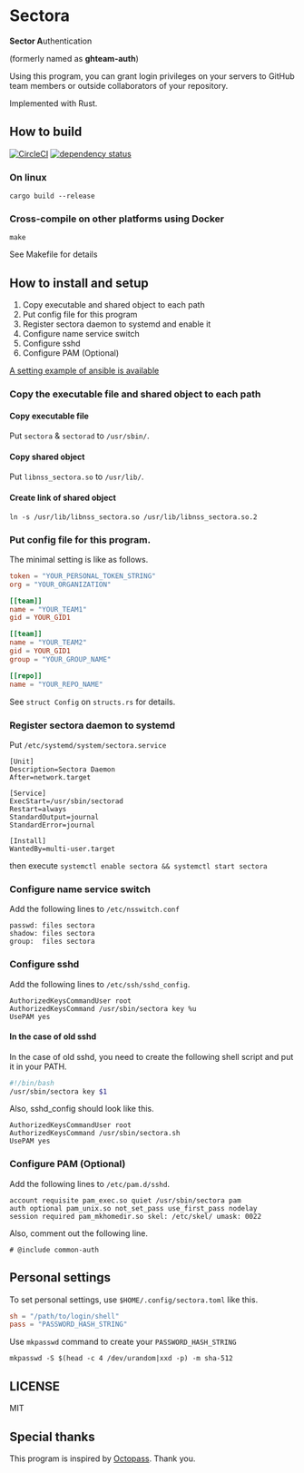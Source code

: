# Sectora

**Sector A**uthentication

(formerly named as **ghteam-auth**)

Using this program, you can grant login privileges on your servers to GitHub team members or outside collaborators of your repository.

Implemented with Rust.

## How to build

[![CircleCI](https://circleci.com/gh/yasuyuky/sectora.svg?style=svg)](https://circleci.com/gh/yasuyuky/sectora)
[![dependency status](https://deps.rs/repo/github/yasuyuky/sectora/status.svg)](https://deps.rs/repo/github/yasuyuky/sectora)

### On linux

```
cargo build --release
```

### Cross-compile on other platforms using Docker

```
make
```

See Makefile for details

## How to install and setup

1. Copy executable and shared object to each path
2. Put config file for this program
3. Register sectora daemon to systemd and enable it
4. Configure name service switch
5. Configure sshd
6. Configure PAM (Optional)

[A setting example of ansible is available](https://github.com/yasuyuky/sectora/blob/master/ansible/)

### Copy the executable file and shared object to each path

#### Copy executable file

Put `sectora` & `sectorad` to `/usr/sbin/`.

#### Copy shared object

Put `libnss_sectora.so` to `/usr/lib/`.

#### Create link of shared object

`ln -s /usr/lib/libnss_sectora.so /usr/lib/libnss_sectora.so.2`

### Put config file for this program.

The minimal setting is like as follows.

```toml
token = "YOUR_PERSONAL_TOKEN_STRING"
org = "YOUR_ORGANIZATION"

[[team]]
name = "YOUR_TEAM1"
gid = YOUR_GID1

[[team]]
name = "YOUR_TEAM2"
gid = YOUR_GID1
group = "YOUR_GROUP_NAME"

[[repo]]
name = "YOUR_REPO_NAME"
```

See `struct Config` on `structs.rs` for details.

### Register sectora daemon to systemd

Put `/etc/systemd/system/sectora.service`

```
[Unit]
Description=Sectora Daemon
After=network.target

[Service]
ExecStart=/usr/sbin/sectorad
Restart=always
StandardOutput=journal
StandardError=journal

[Install]
WantedBy=multi-user.target
```

then execute `systemctl enable sectora && systemctl start sectora`

### Configure name service switch

Add the following lines to `/etc/nsswitch.conf`

```
passwd: files sectora
shadow: files sectora
group:  files sectora
```

### Configure sshd

Add the following lines to `/etc/ssh/sshd_config`.

```
AuthorizedKeysCommandUser root
AuthorizedKeysCommand /usr/sbin/sectora key %u
UsePAM yes
```

#### In the case of old sshd

In the case of old sshd, you need to create the following shell script and put it in your PATH.

```sectora.sh
#!/bin/bash
/usr/sbin/sectora key $1
```

Also, sshd_config should look like this.

```
AuthorizedKeysCommandUser root
AuthorizedKeysCommand /usr/sbin/sectora.sh
UsePAM yes
```

### Configure PAM (Optional)

Add the following lines to `/etc/pam.d/sshd`.

```
account requisite pam_exec.so quiet /usr/sbin/sectora pam
auth optional pam_unix.so not_set_pass use_first_pass nodelay
session required pam_mkhomedir.so skel: /etc/skel/ umask: 0022
```

Also, comment out the following line.

```
# @include common-auth
```

## Personal settings

To set personal settings, use `$HOME/.config/sectora.toml` like this.

```toml
sh = "/path/to/login/shell"
pass = "PASSWORD_HASH_STRING"
```

Use `mkpasswd` command to create your `PASSWORD_HASH_STRING`

```
mkpasswd -S $(head -c 4 /dev/urandom|xxd -p) -m sha-512
```

## LICENSE

MIT

## Special thanks

This program is inspired by [Octopass](https://github.com/linyows/octopass).
Thank you.
